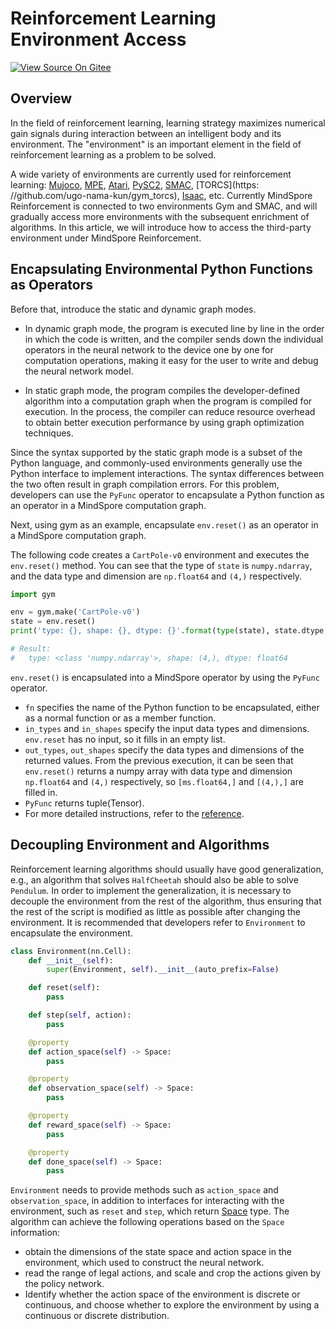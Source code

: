 # Reinforcement Learning Environment Access

[![View Source On Gitee](https://mindspore-website.obs.cn-north-4.myhuaweicloud.com/website-images/r2.0/resource/_static/logo_source_en.png)](https://gitee.com/mindspore/docs/blob/r2.0/docs/reinforcement/docs/source_en/environment.md)

## Overview

In the field of reinforcement learning, learning strategy maximizes numerical gain signals during interaction between an intelligent body and its environment. The "environment" is an important element in the field of reinforcement learning as a problem to be solved.

A wide variety of environments are currently used for reinforcement learning: [Mujoco](https://github.com/deepmind/mujoco), [MPE](https://github.com/openai/multiagent-particle-envs), [Atari]( https://github.com/gsurma/atari), [PySC2](https://www.github.com/deepmind/pysc2), [SMAC](https://github/oxwhirl/smac), [TORCS](https: //github.com/ugo-nama-kun/gym_torcs), [Isaac](https://github.com/NVIDIA-Omniverse/IsaacGymEnvs), etc. Currently MindSpore Reinforcement is connected to two environments Gym and SMAC, and will gradually access more environments with the subsequent enrichment of algorithms. In this article, we will introduce how to access the third-party environment under MindSpore Reinforcement.

## Encapsulating Environmental Python Functions as Operators

Before that, introduce the static and dynamic graph modes.

- In dynamic graph mode, the program is executed line by line in the order in which the code is written, and the compiler sends down the individual operators in the neural network to the device one by one for computation operations, making it easy for the user to write and debug the neural network model.

- In static graph mode, the program compiles the developer-defined algorithm into a computation graph when the program is compiled for execution. In the process, the compiler can reduce resource overhead to obtain better execution performance by using graph optimization techniques.

Since the syntax supported by the static graph mode is a subset of the Python language, and commonly-used environments generally use the Python interface to implement interactions. The syntax differences between the two often result in graph compilation errors. For this problem, developers can use the `PyFunc` operator to encapsulate a Python function as an operator in a MindSpore computation graph.

Next, using gym as an example, encapsulate `env.reset()` as an operator in a MindSpore computation graph.

The following code creates a `CartPole-v0` environment and executes the `env.reset()` method. You can see that the type of `state` is `numpy.ndarray`, and the data type and dimension are `np.float64` and `(4,)` respectively.

```python
import gym

env = gym.make('CartPole-v0')
state = env.reset()
print('type: {}, shape: {}, dtype: {}'.format(type(state), state.dtype, state.shape))

# Result:
#   type: <class 'numpy.ndarray'>, shape: (4,), dtype: float64
```

`env.reset()` is encapsulated into a MindSpore operator by using the `PyFunc` operator.

- `fn` specifies the name of the Python function to be encapsulated, either as a normal function or as a member function.
- `in_types` and `in_shapes` specify the input data types and dimensions. `env.reset` has no input, so it fills in an empty list.
- `out_types`, `out_shapes` specify the data types and dimensions of the returned values. From the previous execution, it can be seen that `env.reset()` returns a numpy array with data type and dimension `np.float64` and `(4,)` respectively, so `[ms.float64,]` and `[(4,),]` are filled in.
- `PyFunc` returns tuple(Tensor).
- For more detailed instructions, refer to the [reference](https://gitee.com/mindspore/mindspore/blob/r2.0/mindspore/python/mindspore/ops/operations/other_ops.py).

## Decoupling Environment and Algorithms

Reinforcement learning algorithms should usually have good generalization, e.g., an algorithm that solves `HalfCheetah` should also be able to solve `Pendulum`. In order to implement the generalization, it is necessary to decouple the environment from the rest of the algorithm, thus ensuring that the rest of the script is modified as little as possible after changing the environment. It is recommended that developers refer to `Environment` to encapsulate the environment.

```python
class Environment(nn.Cell):
    def __init__(self):
        super(Environment, self).__init__(auto_prefix=False)

    def reset(self):
        pass

    def step(self, action):
        pass

    @property
    def action_space(self) -> Space:
        pass

    @property
    def observation_space(self) -> Space:
        pass

    @property
    def reward_space(self) -> Space:
        pass

    @property
    def done_space(self) -> Space:
        pass
```

`Environment` needs to provide methods such as `action_space` and `observation_space`, in addition to interfaces for interacting with the environment, such as `reset` and `step`, which return [Space](https://mindspore.cn/reinforcement/docs/en/r0.6/reinforcement.html#mindspore_rl.environment.Space) type. The algorithm can achieve the following operations based on the `Space` information:

- obtain the dimensions of the state space and action space in the environment, which used to construct the neural network.
- read the range of legal actions, and scale and crop the actions given by the policy network.
- Identify whether the action space of the environment is discrete or continuous, and choose whether to explore the environment by using a continuous or discrete distribution.
